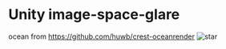 # Unity image-space-glare  

ocean from https://github.com/huwb/crest-oceanrender
![star](https://github.com/mxrhyx233/image-space-glare/blob/master/star.png)
